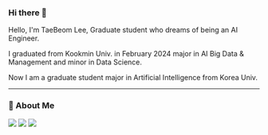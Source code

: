 ### Hi there 👋


Hello, I'm TaeBeom Lee, Graduate student who dreams of being an AI Engineer.

I graduated from Kookmin Univ. in February 2024 major in AI Big Data & Management and minor in Data Science.

Now I am a graduate student major in Artificial Intelligence from Korea Univ.

---
### 💬 About Me
<a href="https://rahites.tistory.com/" target="_blank"><img src="https://img.shields.io/badge/Tistory-000000?style=plastic&logo=Tistory&logoColor=ffffff"/></a>
<a href="https://www.instagram.com/taeb_mmm/" target="_blank"><img src="https://img.shields.io/badge/Instagram-E4405F?style=plastic&logo=Instagram&logoColor=ffffff"/></a>
<a href="" target="_blank"><img src="https://img.shields.io/badge/hitesarang@gmail.com-EA4335?style=plastic&logo=Gmail&logoColor=ffffff"/></a>


<!--
**Rahites/Rahites** is a ✨ _special_ ✨ repository because its `README.md` (this file) appears on your GitHub profile.

Here are some ideas to get you started:

- 🔭 I’m currently working on ...
- 🌱 I’m currently learning ...
- 👯 I’m looking to collaborate on ...
- 🤔 I’m looking for help with ...
- 💬 Ask me about ...
- 📫 How to reach me: ...
- 😄 Pronouns: ...
- ⚡ Fun fact: ...
-->
